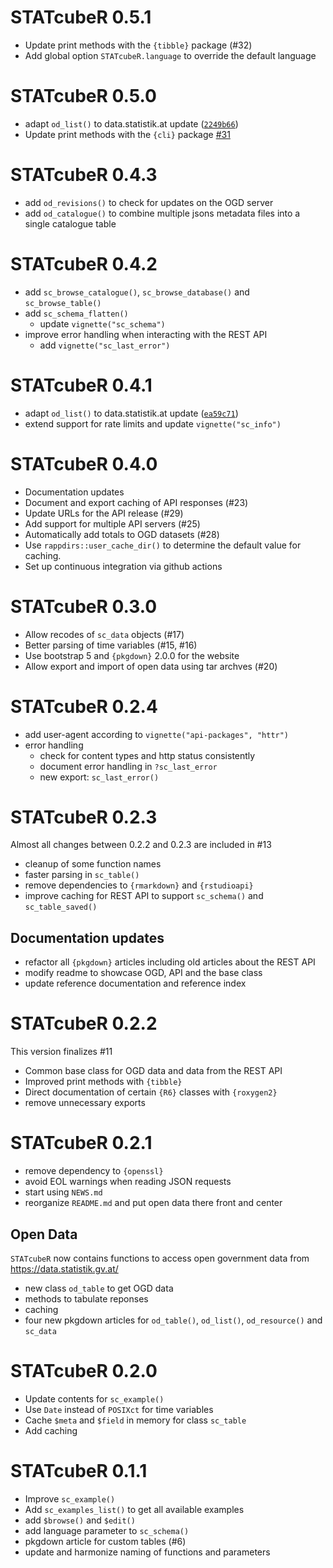 # STATcubeR 0.5.1

* Update print methods with the `{tibble}` package (#32)
* Add global option `STATcubeR.language` to override the default language

# STATcubeR 0.5.0

* adapt `od_list()` to data.statistik.at update ([`2249b66`](https://github.com/statistikat/STATcubeR/commit/2249b6607cb822a4aac56c6258cbe967832171f1))
* Update print methods with the `{cli}` package [#31](https://github.com/statistikat/STATcubeR/pull/31)

# STATcubeR 0.4.3

* add `od_revisions()` to check for updates on the OGD server
* add `od_catalogue()` to combine multiple jsons metadata files
  into a single catalogue table

# STATcubeR 0.4.2

* add `sc_browse_catalogue()`, `sc_browse_database()` and `sc_browse_table()`
* add `sc_schema_flatten()`
   * update `vignette("sc_schema")`
* improve error handling when interacting with the REST API
   * add `vignette("sc_last_error")`

# STATcubeR 0.4.1

* adapt `od_list()` to data.statistik.at update ([`ea59c71`](https://github.com/statistikat/STATcubeR/commit/ea59c718edec373ba71074005099ef519033bf51))
* extend support for rate limits and update `vignette("sc_info")`

# STATcubeR 0.4.0

* Documentation updates
* Document and export caching of API responses (#23)
* Update URLs for the API release (#29)
* Add support for multiple API servers (#25)
* Automatically add totals to OGD datasets (#28)
* Use `rappdirs::user_cache_dir()` to determine the
  default value for caching.
* Set up continuous integration via github actions

# STATcubeR 0.3.0

* Allow recodes of `sc_data` objects (#17)
* Better parsing of time variables (#15, #16)
* Use bootstrap 5  and `{pkgdown}` 2.0.0 for the website
* Allow export and import of open data using tar archves (#20)

# STATcubeR 0.2.4

* add user-agent according to `vignette("api-packages", "httr")`
* error handling
   * check for content types and http status consistently
   * document error handling in `?sc_last_error`
   * new export: `sc_last_error()`

# STATcubeR 0.2.3

Almost all changes between 0.2.2 and 0.2.3 are included in #13

* cleanup of some function names
* faster parsing in `sc_table()`
* remove dependencies to `{rmarkdown}` and `{rstudioapi}`
* improve caching for REST API to support `sc_schema()` and `sc_table_saved()`

## Documentation updates

* refactor all `{pkgdown}` articles including old articles about the REST API
* modify readme to showcase OGD, API and the base class
* update reference documentation and reference index

# STATcubeR 0.2.2

This version finalizes #11

* Common base class for OGD data and data from the REST API
* Improved print methods with `{tibble}`
* Direct documentation of certain `{R6}` classes with `{roxygen2}`
* remove unnecessary exports

# STATcubeR 0.2.1

* remove dependency to `{openssl}`
* avoid EOL warnings when reading JSON requests
* start using `NEWS.md`
* reorganize `README.md` and put open data there front and center

## Open Data

`STATcubeR` now contains functions to access open government data from
https://data.statistik.gv.at/

* new class `od_table` to get OGD data
* methods to tabulate reponses
* caching
* four new pkgdown articles for `od_table()`, `od_list()`, `od_resource()` and `sc_data`

# STATcubeR 0.2.0

* Update contents for `sc_example()`
* Use `Date` instead of `POSIXct` for time variables
* Cache `$meta` and `$field` in memory for class `sc_table`
* Add caching

# STATcubeR 0.1.1

* Improve `sc_example()`
* Add `sc_examples_list()` to get all available examples
* add `$browse()` and `$edit()`
* add language parameter to `sc_schema()`
* pkgdown article for custom tables (#6)
* update and harmonize naming of functions and parameters
